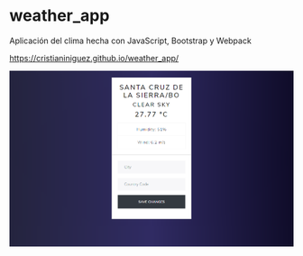 # weather_app

Aplicación del clima hecha con JavaScript, Bootstrap y Webpack

https://cristianiniguez.github.io/weather_app/

![screenshot](./img/screenshot.png)